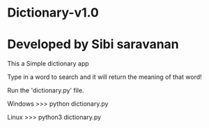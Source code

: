 # Dictionary-v1.0
# Developed by Sibi saravanan
This a Simple dictionary app

Type in a word to search and it will return the meaning of that word!

Run the 'dictionary.py' file.

Windows >>> python dictionary.py

Linux >>> python3 dictionary.py
